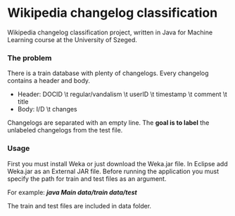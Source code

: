 Wikipedia changelog classification
==================================

Wikipedia changelog classification project, written in Java for Machine Learning course at the University of Szeged.

### The problem

There is a train database with plenty of changelogs. Every changelog contains a header and body.

- Header: DOCID \t regular/vandalism \t userID \t timestamp \t comment \t title
- Body: I/D \t changes

Changelogs are separated with an empty line.
The **goal is to label** the unlabeled changelogs from the test file.
 
### Usage
 
 First you must install Weka or just download the Weka.jar file. In Eclipse add Weka.jar as an External JAR file. 
 Before running the application you must specify the path for train and test files as an argument.
 
 For example: _**java Main data/train data/test**_
 
 The train and test files are included in data folder.
